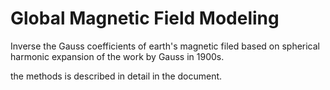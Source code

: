 #  Global Magnetic Field Modeling

Inverse the Gauss coefficients of earth's magnetic filed based on spherical harmonic expansion of the work by Gauss in 1900s.

the methods is described in detail in the document.